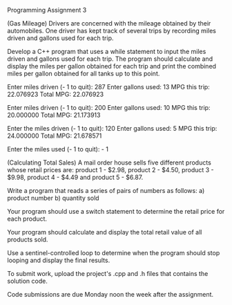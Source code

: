 Programming Assignment 3

(Gas Mileage) Drivers are concerned with the mileage obtained by their automobiles. One driver has kept track of several trips by recording miles driven and gallons used for each trip.

Develop a C++ program that uses a while statement to input the miles driven and gallons used for each trip. The program should calculate and display the miles per gallon obtained for each trip and print the combined miles per gallon obtained for all tanks up to this point.

Enter miles driven (- 1 to quit): 287
Enter gallons used: 13
MPG this trip: 22.076923
Total MPG: 22.076923

Enter miles driven (- 1 to quit): 200
Enter gallons used: 10
MPG this trip: 20.000000
Total MPG: 21.173913

Enter the miles driven (- 1 to quit): 120
Enter gallons used: 5
MPG this trip: 24.000000
Total MPG: 21.678571

Enter the miles used (- 1 to quit): - 1

(Calculating Total Sales) A mail order house sells five different products whose retail prices are: product 1 - $2.98, product 2 - $4.50, product 3 - $9.98, product 4 - $4.49 and product 5 - $6.87.

Write a program that reads a series of pairs of numbers as follows: a) product number b) quantity sold

Your program should use a switch statement to determine the retail price for each product.

Your program should calculate and display the total retail value of all products sold.

Use a sentinel-controlled loop to determine when the program should stop looping and display the final results.


To submit work, upload the project's .cpp and .h files that contains the solution code.

Code submissions are due Monday noon the week after the assignment.

